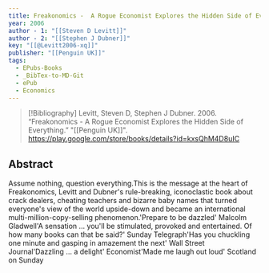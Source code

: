 ```yaml
---
title: Freakonomics -  A Rogue Economist Explores the Hidden Side of Everything
year: 2006
author - 1: "[[Steven D Levitt]]"
author - 2: "[[Stephen J Dubner]]"
key: "[[@Levitt2006-xq]]"
publisher: "[[Penguin UK]]"
tags:
  - EPubs-Books
  - _BibTex-to-MD-Git
  - ePub
  - Economics
---
```


> [!Bibliography]
> Levitt, Steven D, Stephen J Dubner. 2006. “Freakonomics -  A Rogue Economist Explores the Hidden Side of Everything.” "[[Penguin UK]]". https://play.google.com/store/books/details?id=kxsQhM4D8uIC

## Abstract
Assume nothing, question everything.This is the message at the heart of Freakonomics, Levitt and Dubner's rule-breaking, iconoclastic book about crack dealers, cheating teachers and bizarre baby names that turned everyone's view of the world upside-down and became an international multi-million-copy-selling phenomenon.'Prepare to be dazzled' Malcolm Gladwell'A sensation ... you'll be stimulated, provoked and entertained. Of how many books can that be said?' Sunday Telegraph'Has you chuckling one minute and gasping in amazement the next' Wall Street Journal'Dazzling ... a delight' Economist'Made me laugh out loud' Scotland on Sunday